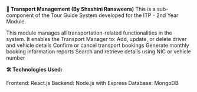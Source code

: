 **🚗 Transport Management (By Shashini Ranaweera)**
This is a sub-component of the Tour Guide System developed for the ITP - 2nd Year Module.

This module manages all transportation-related functionalities in the system. It enables the Transport Manager to:
  Add, update, or delete driver and vehicle details
  Confirm or cancel transport bookings
  Generate monthly booking information reports
  Search and retrieve details using NIC or vehicle number

**🛠 Technologies Used:**

Frontend: React.js
Backend: Node.js with Express
Database: MongoDB

